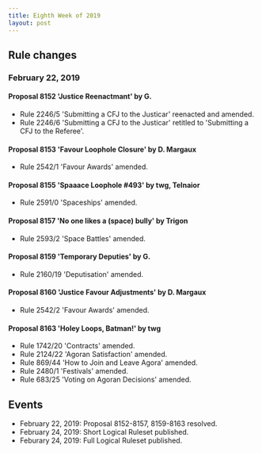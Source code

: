 ```yaml
---
title: Eighth Week of 2019
layout: post
---
```


## Rule changes

### February 22, 2019

#### Proposal 8152 'Justice Reenactmant' by G.

* Rule 2246/5 'Submitting a CFJ to the Justicar' reenacted and amended.
* Rule 2246/6 'Submitting a CFJ to the Justicar' retitled to 'Submitting
  a CFJ to the Referee'.

#### Proposal 8153 'Favour Loophole Closure' by D. Margaux

* Rule 2542/1 'Favour Awards' amended.

#### Proposal 8155 'Spaaace Loophole #493' by twg, Telnaior

* Rule 2591/0 'Spaceships' amended.

#### Proposal 8157 'No one likes a (space) bully' by Trigon

* Rule 2593/2 'Space Battles' amended.

#### Proposal 8159 'Temporary Deputies' by G.

* Rule 2160/19 'Deputisation' amended.

#### Proposal 8160 'Justice Favour Adjustments' by D. Margaux

* Rule 2542/2 'Favour Awards' amended.

#### Proposal 8163 'Holey Loops, Batman!' by twg

* Rule 1742/20 'Contracts' amended.
* Rule 2124/22 'Agoran Satisfaction' amended.
* Rule 869/44 'How to Join and Leave Agora' amended.
* Rule 2480/1 'Festivals' amended.
* Rule 683/25 'Voting on Agoran Decisions' amended.

## Events

* February 22, 2019: Proposal 8152-8157, 8159-8163 resolved.
* February 24, 2019: Short Logical Ruleset published.
* Feburary 24, 2019: Full Logical Ruleset published.
